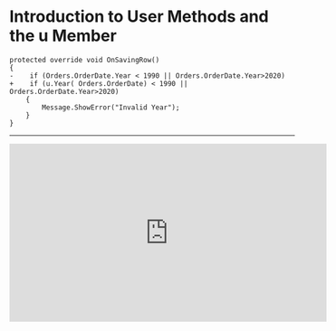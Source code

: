 ﻿# Introduction to User Methods and the u Member 

```csdiff
protected override void OnSavingRow()
{
-    if (Orders.OrderDate.Year < 1990 || Orders.OrderDate.Year>2020)
+    if (u.Year( Orders.OrderDate) < 1990 || Orders.OrderDate.Year>2020)
    {
        Message.ShowError("Invalid Year");
    }
}
```
---
<iframe width="560" height="315" src="https://www.youtube.com/embed/GKo8FHW_X6c?list=PL1DEQjXG2xnL1VKb5GvdDwxJeym7Uj6S3" frameborder="0" allowfullscreen></iframe>

